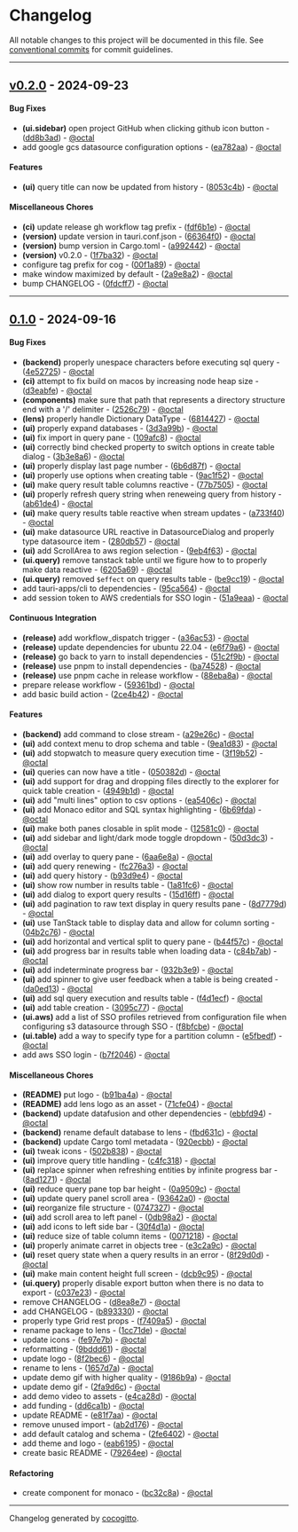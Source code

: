 # Changelog
All notable changes to this project will be documented in this file. See [conventional commits](https://www.conventionalcommits.org/) for commit guidelines.

- - -
## [v0.2.0](https://github.com/oktal/lens/compare/0fdcff7d5a13800a33ca17a777a5b1a2482e63a4..v0.2.0) - 2024-09-23
#### Bug Fixes
- **(ui.sidebar)** open project GitHub when clicking github icon button - ([dd8b3ad](https://github.com/oktal/lens/commit/dd8b3ad372e966ad1d2c6d60cd1e7fb6b92d8372)) - [@octal](https://github.com/octal)
- add google gcs datasource configuration options - ([ea782aa](https://github.com/oktal/lens/commit/ea782aa3ac74d43acabb709a76422ad5738acfd6)) - [@octal](https://github.com/octal)
#### Features
- **(ui)** query title can now be updated from history - ([8053c4b](https://github.com/oktal/lens/commit/8053c4bd3775b1d9e349d77dd7699615248f9519)) - [@octal](https://github.com/octal)
#### Miscellaneous Chores
- **(ci)** update release gh workflow tag prefix - ([fdf6b1e](https://github.com/oktal/lens/commit/fdf6b1ed6cb53f8800104e9c7620454e40036171)) - [@octal](https://github.com/octal)
- **(version)** update version in tauri.conf.json - ([66364f0](https://github.com/oktal/lens/commit/66364f09298b5fdc00ddbb7723b33c2a13d31ea8)) - [@octal](https://github.com/octal)
- **(version)** bump version in Cargo.toml - ([a992442](https://github.com/oktal/lens/commit/a9924427e02e65867835c26948884760e0eac3ed)) - [@octal](https://github.com/octal)
- **(version)** v0.2.0 - ([1f7ba32](https://github.com/oktal/lens/commit/1f7ba32ee1bb9d702011c8f5253ea08f87ea473a)) - [@octal](https://github.com/octal)
- configure tag prefix for cog - ([00f1a89](https://github.com/oktal/lens/commit/00f1a8944a0bbe216fff05014ef088854ff1a72d)) - [@octal](https://github.com/octal)
- make window maximized by default - ([2a9e8a2](https://github.com/oktal/lens/commit/2a9e8a2ef0ee8c6da9341f16a9ded6ef031f5ad3)) - [@octal](https://github.com/octal)
- bump CHANGELOG - ([0fdcff7](https://github.com/oktal/lens/commit/0fdcff7d5a13800a33ca17a777a5b1a2482e63a4)) - [@octal](https://github.com/octal)

- - -

## [0.1.0](https://github.com/oktal/lens/compare/881a737c1ae48e89d758d3f8cc43cbe24c3ac41f..0.1.0) - 2024-09-16
#### Bug Fixes
- **(backend)** properly unespace characters before executing sql query - ([4e52725](https://github.com/oktal/lens/commit/4e52725e5ad08ae795c90c0ec4df3f7c54f9d316)) - [@octal](https://github.com/octal)
- **(ci)** attempt to fix build on macos by increasing node heap size - ([d3eabfe](https://github.com/oktal/lens/commit/d3eabfe98d2edf7b69a1a61c612091f904d4e8be)) - [@octal](https://github.com/octal)
- **(components)** make sure that path that represents a directory structure end with a '/' delimiter - ([2526c79](https://github.com/oktal/lens/commit/2526c79e9c36edad32d92f04d648ad9a9347d0a6)) - [@octal](https://github.com/octal)
- **(lens)** properly handle Dictionary DataType - ([6814427](https://github.com/oktal/lens/commit/681442782f093e7c95eb25d67ba2def08ccc5d81)) - [@octal](https://github.com/octal)
- **(ui)** properly expand databases - ([3d3a99b](https://github.com/oktal/lens/commit/3d3a99b0521537b9e684bc310e55743811243ff4)) - [@octal](https://github.com/octal)
- **(ui)** fix import in query pane - ([109afc8](https://github.com/oktal/lens/commit/109afc8aec09e560b073226c1aa046202d1b6591)) - [@octal](https://github.com/octal)
- **(ui)** correctly bind checked property to switch options in create table dialog - ([3b3e8a6](https://github.com/oktal/lens/commit/3b3e8a6a1a200f39dd15a785a240f88ab4d6a1d2)) - [@octal](https://github.com/octal)
- **(ui)** properly display last page number - ([6b6d87f](https://github.com/oktal/lens/commit/6b6d87ffd44d63a707a744a2e1cba41e77eca963)) - [@octal](https://github.com/octal)
- **(ui)** properly use options when creating table - ([9ac1f52](https://github.com/oktal/lens/commit/9ac1f520007c05aa470067ceada0c4c1b4a807b2)) - [@octal](https://github.com/octal)
- **(ui)** make query result table columns reactive - ([77b7505](https://github.com/oktal/lens/commit/77b7505433997c3ff2fed369ab7ec11d829785e4)) - [@octal](https://github.com/octal)
- **(ui)** properly refresh query string when reneweing query from history - ([ab61de4](https://github.com/oktal/lens/commit/ab61de416b431f984ec97cf7782bab9d21355d09)) - [@octal](https://github.com/octal)
- **(ui)** make query results table reactive when stream updates - ([a733f40](https://github.com/oktal/lens/commit/a733f4054533b28a2e2160ad1d90191fa3891e66)) - [@octal](https://github.com/octal)
- **(ui)** make datasource URL reactive in DatasourceDialog and properly type datasource item - ([280db57](https://github.com/oktal/lens/commit/280db576b31d0c0767dac1d681d7232874b7c5a0)) - [@octal](https://github.com/octal)
- **(ui)** add ScrollArea to aws region selection - ([9eb4f63](https://github.com/oktal/lens/commit/9eb4f635ebdbc6cf4de371f274c46f1ea3521468)) - [@octal](https://github.com/octal)
- **(ui.query)** remove tanstack table until we figure how to to properly make data reactive - ([6205a69](https://github.com/oktal/lens/commit/6205a699bc59cdab25b44502f0ef086b4b05a5e8)) - [@octal](https://github.com/octal)
- **(ui.query)** removed `$effect` on query results table - ([be9cc19](https://github.com/oktal/lens/commit/be9cc19f46544545271065cb87e5808c9bbfd35a)) - [@octal](https://github.com/octal)
- add tauri-apps/cli to dependencies - ([95ca564](https://github.com/oktal/lens/commit/95ca56462fab7c66d8ccff7acd05b16c1ce5edfd)) - [@octal](https://github.com/octal)
- add session token to AWS credentials for SSO login - ([51a9eaa](https://github.com/oktal/lens/commit/51a9eaa62d7af2a32234cfcbac64302a65da0bb6)) - [@octal](https://github.com/octal)
#### Continuous Integration
- **(release)** add workflow_dispatch trigger - ([a36ac53](https://github.com/oktal/lens/commit/a36ac530764a091447ccd78b172a637ad2072a72)) - [@octal](https://github.com/octal)
- **(release)** update dependencies for ubuntu 22.04 - ([e6f79a6](https://github.com/oktal/lens/commit/e6f79a6337413b07ab54ca81ca88b6d8ec0d7888)) - [@octal](https://github.com/octal)
- **(release)** go back to yarn to install dependencies - ([51c2f9b](https://github.com/oktal/lens/commit/51c2f9be2e06d845aba7489debb1572465ba0f4b)) - [@octal](https://github.com/octal)
- **(release)** use pnpm to install dependencies - ([ba74528](https://github.com/oktal/lens/commit/ba74528b0b165267c5a5959658bc1a4725a1badb)) - [@octal](https://github.com/octal)
- **(release)** use pnpm cache in release workflow - ([88eba8a](https://github.com/oktal/lens/commit/88eba8a4789f419926e29541ad8944c83a3d5306)) - [@octal](https://github.com/octal)
- prepare release workflow - ([59361bd](https://github.com/oktal/lens/commit/59361bd79278c6a2cb9ae94773a6cbd88b597c0c)) - [@octal](https://github.com/octal)
- add basic build action - ([2ce4b42](https://github.com/oktal/lens/commit/2ce4b42208d96328d89dd211cf70b6dc25e1b045)) - [@octal](https://github.com/octal)
#### Features
- **(backend)** add command to close stream - ([a29e26c](https://github.com/oktal/lens/commit/a29e26ca1883cda3e413b0f91bbd8ebf110d944b)) - [@octal](https://github.com/octal)
- **(ui)** add context menu to drop schema and table - ([9ea1d83](https://github.com/oktal/lens/commit/9ea1d83ae8e26be3d1f08bd09c8d3b56f828ec99)) - [@octal](https://github.com/octal)
- **(ui)** add stopwatch to measure query execution time - ([3f19b52](https://github.com/oktal/lens/commit/3f19b5287b873cd3ddb219982ccbb231d1c06f64)) - [@octal](https://github.com/octal)
- **(ui)** queries can now have a title - ([050382d](https://github.com/oktal/lens/commit/050382dfce2ad80d9641282baf1508178312297c)) - [@octal](https://github.com/octal)
- **(ui)** add support for drag and dropping files directly to the explorer for quick table creation - ([4949b1d](https://github.com/oktal/lens/commit/4949b1d083174905ee1909dc66f407e638b877eb)) - [@octal](https://github.com/octal)
- **(ui)** add "multi lines" option to csv options - ([ea5406c](https://github.com/oktal/lens/commit/ea5406ccf22588a54bd4529e49624ea2e6a5f8d0)) - [@octal](https://github.com/octal)
- **(ui)** add Monaco editor and SQL syntax highlighting - ([6b69fda](https://github.com/oktal/lens/commit/6b69fdaed040c10bd850667cd66754f8a9449941)) - [@octal](https://github.com/octal)
- **(ui)** make both panes closable in split mode - ([12581c0](https://github.com/oktal/lens/commit/12581c01d454243fb59f04a1d658a094c90822a4)) - [@octal](https://github.com/octal)
- **(ui)** add sidebar and light/dark mode toggle dropdown - ([50d3dc3](https://github.com/oktal/lens/commit/50d3dc332be1fb06b7c7da9ca5102267b0cc6a09)) - [@octal](https://github.com/octal)
- **(ui)** add overlay to query pane - ([6aa6e8a](https://github.com/oktal/lens/commit/6aa6e8a3305f77ff54c4d6bf6ce77543bfeea84e)) - [@octal](https://github.com/octal)
- **(ui)** add query renewing - ([fc276a3](https://github.com/oktal/lens/commit/fc276a327ca5de8f60e4715643f8e9d4d622401a)) - [@octal](https://github.com/octal)
- **(ui)** add query history - ([b93d9e4](https://github.com/oktal/lens/commit/b93d9e4db86b7050affe419fed2081ecaf6c3261)) - [@octal](https://github.com/octal)
- **(ui)** show row number in results table - ([1a81fc6](https://github.com/oktal/lens/commit/1a81fc66761304887dd94ca72668fde23e831e8b)) - [@octal](https://github.com/octal)
- **(ui)** add dialog to export query results - ([15d16ff](https://github.com/oktal/lens/commit/15d16ff94f4b8896b8b1e6e36858d7e2df1af8fb)) - [@octal](https://github.com/octal)
- **(ui)** add pagination to raw text display in query results pane - ([8d7779d](https://github.com/oktal/lens/commit/8d7779de98db6da226ac25bb69ec6dba544fc2a3)) - [@octal](https://github.com/octal)
- **(ui)** use TanStack table to display data and allow for column sorting - ([04b2c76](https://github.com/oktal/lens/commit/04b2c76fb62694d9dad04f1758ce6cd4dec466b3)) - [@octal](https://github.com/octal)
- **(ui)** add horizontal and vertical split to query pane - ([b44f57c](https://github.com/oktal/lens/commit/b44f57c4becd06701292f59cb23452371029f321)) - [@octal](https://github.com/octal)
- **(ui)** add progress bar in results table when loading data - ([c84b7ab](https://github.com/oktal/lens/commit/c84b7abc04a4ee5dcb492b3baf0726139d4813ef)) - [@octal](https://github.com/octal)
- **(ui)** add indeterminate progress bar - ([932b3e9](https://github.com/oktal/lens/commit/932b3e97ee307b29e6753a377b4ca353c74a5c0b)) - [@octal](https://github.com/octal)
- **(ui)** add spinner to give user feedback when a table is being created - ([da0ed13](https://github.com/oktal/lens/commit/da0ed13d2f5c8dcba46e8e4a1659a5c52fc5c817)) - [@octal](https://github.com/octal)
- **(ui)** add sql query execution and results table - ([f4d1ecf](https://github.com/oktal/lens/commit/f4d1ecfde8d04063ca127466ec5d62280cbda608)) - [@octal](https://github.com/octal)
- **(ui)** add table creation - ([3095c77](https://github.com/oktal/lens/commit/3095c773a944bd0847efa0176a6da5029eae7b25)) - [@octal](https://github.com/octal)
- **(ui.aws)** add a list of SSO profiles retrieved from configuration file when configuring s3 datasource through SSO - ([f8bfcbe](https://github.com/oktal/lens/commit/f8bfcbe8ed3f5d1a3137e1ea1c03f7c2525138bd)) - [@octal](https://github.com/octal)
- **(ui.table)** add a way to specify type for a partition column - ([e5fbedf](https://github.com/oktal/lens/commit/e5fbedf9cc3ac965c329851488da0afb5fbf2fdb)) - [@octal](https://github.com/octal)
- add aws SSO login - ([b7f2046](https://github.com/oktal/lens/commit/b7f204695e268d9d4dee2fa9cb40a3295a13d4cb)) - [@octal](https://github.com/octal)
#### Miscellaneous Chores
- **(README)** put logo - ([b91ba4a](https://github.com/oktal/lens/commit/b91ba4ac0b28e289aa8e5bce8ccddce791a67173)) - [@octal](https://github.com/octal)
- **(README)** add lens logo as an asset - ([71cfe04](https://github.com/oktal/lens/commit/71cfe0472a3a6a902647ea8ee70a4766d9aa995b)) - [@octal](https://github.com/octal)
- **(backend)** update datafusion and other dependencies - ([ebbfd94](https://github.com/oktal/lens/commit/ebbfd94f3e289fa6114412153a545f66793881d0)) - [@octal](https://github.com/octal)
- **(backend)** rename default database to lens - ([fbd631c](https://github.com/oktal/lens/commit/fbd631cea920c36dcc77996966b4a1cb7350492b)) - [@octal](https://github.com/octal)
- **(backend)** update Cargo toml metadata - ([920ecbb](https://github.com/oktal/lens/commit/920ecbb722874d4670a65007d198ab00ec1cd086)) - [@octal](https://github.com/octal)
- **(ui)** tweak icons - ([502b838](https://github.com/oktal/lens/commit/502b8385d090ea4d7f265b7dc1a270db581136dc)) - [@octal](https://github.com/octal)
- **(ui)** improve query title handling - ([c4fc318](https://github.com/oktal/lens/commit/c4fc31873598f088523a1791a9cf77f83cfc91e3)) - [@octal](https://github.com/octal)
- **(ui)** replace spinner when refreshing entities by infinite progress bar - ([8ad1271](https://github.com/oktal/lens/commit/8ad127197ffd3544232d67574966937f58644869)) - [@octal](https://github.com/octal)
- **(ui)** reduce query pane top bar height - ([0a9509c](https://github.com/oktal/lens/commit/0a9509ccbc15f51040a1a55075a2a0eb0f558d5c)) - [@octal](https://github.com/octal)
- **(ui)** update query panel scroll area - ([93642a0](https://github.com/oktal/lens/commit/93642a0d0e97d7767de3eaaed448536f3e0f5cce)) - [@octal](https://github.com/octal)
- **(ui)** reorganize file structure - ([0747327](https://github.com/oktal/lens/commit/074732765c08fd373a80d7820d0ef3a156ab160f)) - [@octal](https://github.com/octal)
- **(ui)** add scroll area to left panel - ([0db98a2](https://github.com/oktal/lens/commit/0db98a2f98176b9f1d6b916ac9df5e5e3f250223)) - [@octal](https://github.com/octal)
- **(ui)** add icons to left side bar - ([30f4d1a](https://github.com/oktal/lens/commit/30f4d1a51aa2fbe1d5560f4402d91cb97c74cae8)) - [@octal](https://github.com/octal)
- **(ui)** reduce size of table column items - ([0071218](https://github.com/oktal/lens/commit/0071218ff91aa86cdc26823a7dbb637ce513e095)) - [@octal](https://github.com/octal)
- **(ui)** properly animate carret in objects tree - ([e3c2a9c](https://github.com/oktal/lens/commit/e3c2a9c881ea4b14b80faa64867801e681ccf541)) - [@octal](https://github.com/octal)
- **(ui)** reset query state when a query results in an error - ([8f29d0d](https://github.com/oktal/lens/commit/8f29d0d3a1476976d39411008125166bd25ae85a)) - [@octal](https://github.com/octal)
- **(ui)** make main content height full screen - ([dcb9c95](https://github.com/oktal/lens/commit/dcb9c95ebf3ccd55c1fea17ee78403b1f80e50bc)) - [@octal](https://github.com/octal)
- **(ui.query)** properly disable export button when there is no data to export - ([c037e23](https://github.com/oktal/lens/commit/c037e23fec4896ef8d77ae04d5029693de54b7d3)) - [@octal](https://github.com/octal)
- remove CHANGELOG - ([d8ea8e7](https://github.com/oktal/lens/commit/d8ea8e76c03f4903a580bd28cc3f004e611a8806)) - [@octal](https://github.com/octal)
- add CHANGELOG - ([b893330](https://github.com/oktal/lens/commit/b893330cae54177e14bf64d0ae92d779a34a3486)) - [@octal](https://github.com/octal)
- properly type Grid rest props - ([f7409a5](https://github.com/oktal/lens/commit/f7409a5d8d2515efa344c6264db5b97c3837ef81)) - [@octal](https://github.com/octal)
- rename package to lens - ([1cc71de](https://github.com/oktal/lens/commit/1cc71dedea7c0e3a6540f04d1e82c13dc9fbd4df)) - [@octal](https://github.com/octal)
- update icons - ([fe97e7b](https://github.com/oktal/lens/commit/fe97e7b35f2e6b5bda55a29f1c5b015cfa6c2af9)) - [@octal](https://github.com/octal)
- reformatting - ([9bddd61](https://github.com/oktal/lens/commit/9bddd61507c0b123ce639a8a6156c7399543879d)) - [@octal](https://github.com/octal)
- update logo - ([8f2bec6](https://github.com/oktal/lens/commit/8f2bec6850ac1f4a0863ee4113d58abdd6a0aec9)) - [@octal](https://github.com/octal)
- rename to lens - ([1657d7a](https://github.com/oktal/lens/commit/1657d7af017926fa880f441f7e1d3c2cfa147120)) - [@octal](https://github.com/octal)
- update demo gif with higher quality - ([9186b9a](https://github.com/oktal/lens/commit/9186b9a2f0a86153a50e5552387c3581ac8bdf11)) - [@octal](https://github.com/octal)
- update demo gif - ([2fa9d6c](https://github.com/oktal/lens/commit/2fa9d6c55a29f8c374ae391e1bf5118b31be7390)) - [@octal](https://github.com/octal)
- add demo video to assets - ([e4ca28d](https://github.com/oktal/lens/commit/e4ca28d5756c9fc17945d6517f02dc56aade29d4)) - [@octal](https://github.com/octal)
- add funding - ([dd6ca1b](https://github.com/oktal/lens/commit/dd6ca1bde22efdf6b030a8e3e8aa602aaada8d98)) - [@octal](https://github.com/octal)
- update README - ([e81f7aa](https://github.com/oktal/lens/commit/e81f7aa2260c71907dadef633ddcb841c2fa2d83)) - [@octal](https://github.com/octal)
- remove unused import - ([ab2d176](https://github.com/oktal/lens/commit/ab2d176aecb600bec5dd42495c93296dbbc9fe71)) - [@octal](https://github.com/octal)
- add default catalog and schema - ([2fe6402](https://github.com/oktal/lens/commit/2fe640262b89cdef5d636d20a62cb10a86fd769a)) - [@octal](https://github.com/octal)
- add theme and logo - ([eab6195](https://github.com/oktal/lens/commit/eab6195b19b3659fa020530a3f2b7067d1064fb9)) - [@octal](https://github.com/octal)
- create basic README - ([79264ee](https://github.com/oktal/lens/commit/79264ee37dc5fc2488adbd61260f3c1af13a7a23)) - [@octal](https://github.com/octal)
#### Refactoring
- create component for monaco - ([bc32c8a](https://github.com/oktal/lens/commit/bc32c8aa5cba80db47522418254cb277b75a6d0b)) - [@octal](https://github.com/octal)

- - -

Changelog generated by [cocogitto](https://github.com/cocogitto/cocogitto).
